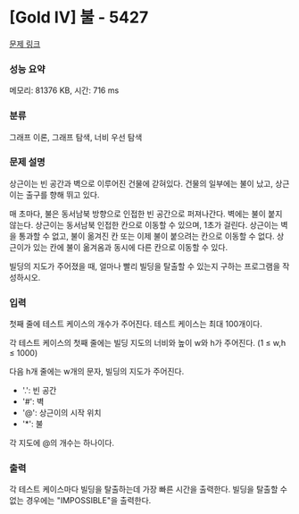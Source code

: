 # [Gold IV] 불 - 5427 

[문제 링크](https://www.acmicpc.net/problem/5427) 

### 성능 요약

메모리: 81376 KB, 시간: 716 ms

### 분류

그래프 이론, 그래프 탐색, 너비 우선 탐색

### 문제 설명

<p>상근이는 빈 공간과 벽으로 이루어진 건물에 갇혀있다. 건물의 일부에는 불이 났고, 상근이는 출구를 향해 뛰고 있다.</p>

<p>매 초마다, 불은 동서남북 방향으로 인접한 빈 공간으로 퍼져나간다. 벽에는 불이 붙지 않는다. 상근이는 동서남북 인접한 칸으로 이동할 수 있으며, 1초가 걸린다. 상근이는 벽을 통과할 수 없고, 불이 옮겨진 칸 또는 이제 불이 붙으려는 칸으로 이동할 수 없다. 상근이가 있는 칸에 불이 옮겨옴과 동시에 다른 칸으로 이동할 수 있다.</p>

<p>빌딩의 지도가 주어졌을 때, 얼마나 빨리 빌딩을 탈출할 수 있는지 구하는 프로그램을 작성하시오.</p>

### 입력 

 <p>첫째 줄에 테스트 케이스의 개수가 주어진다. 테스트 케이스는 최대 100개이다.</p>

<p>각 테스트 케이스의 첫째 줄에는 빌딩 지도의 너비와 높이 w와 h가 주어진다. (1 ≤ w,h ≤ 1000)</p>

<p>다음 h개 줄에는 w개의 문자, 빌딩의 지도가 주어진다.</p>

<ul>
	<li>'.': 빈 공간</li>
	<li>'#': 벽</li>
	<li>'@': 상근이의 시작 위치</li>
	<li>'*': 불</li>
</ul>

<p>각 지도에 @의 개수는 하나이다.</p>

### 출력 

 <p>각 테스트 케이스마다 빌딩을 탈출하는데 가장 빠른 시간을 출력한다. 빌딩을 탈출할 수 없는 경우에는 "IMPOSSIBLE"을 출력한다.</p>

